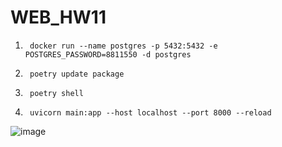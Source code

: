 # WEB_HW11

1.
        docker run --name postgres -p 5432:5432 -e POSTGRES_PASSWORD=8811550 -d postgres

4.
        poetry update package

6.
        poetry shell

8.
        uvicorn main:app --host localhost --port 8000 --reload

![image](https://github.com/KyryloChalov/WEB_HW_12/assets/140982410/09de94cf-c3f8-40e9-95b9-eb9d2a744718)
